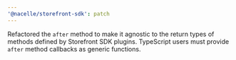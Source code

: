 ```yaml
---
'@nacelle/storefront-sdk': patch
---
```


Refactored the `after` method to make it agnostic to the return types of methods defined by Storefront SDK plugins. TypeScript users must provide `after` method callbacks as generic functions.
